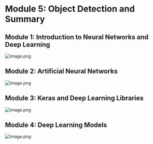 

# Module 5: Object Detection and Summary
## Module 1: Introduction to Neural Networks and Deep Learning
![image.png](https://prod-files-secure.s3.us-west-2.amazonaws.com/03e82b26-cccb-4906-bb56-adabcbdc0655/a8d40bcb-c482-4026-8872-311e16b2dc63/image.png?X-Amz-Algorithm=AWS4-HMAC-SHA256&X-Amz-Content-Sha256=UNSIGNED-PAYLOAD&X-Amz-Credential=AKIAT73L2G45HZZMZUHI%2F20240929%2Fus-west-2%2Fs3%2Faws4_request&X-Amz-Date=20240929T181822Z&X-Amz-Expires=3600&X-Amz-Signature=cb159615ba5daf77cb23b9d0755655acba1c6f5e017ff9a43499216576129057&X-Amz-SignedHeaders=host&x-id=GetObject)
## Module 2: Artificial Neural Networks
![image.png](https://prod-files-secure.s3.us-west-2.amazonaws.com/03e82b26-cccb-4906-bb56-adabcbdc0655/5157ca89-62da-41d9-a98f-6432b71047a9/image.png?X-Amz-Algorithm=AWS4-HMAC-SHA256&X-Amz-Content-Sha256=UNSIGNED-PAYLOAD&X-Amz-Credential=AKIAT73L2G45HZZMZUHI%2F20240929%2Fus-west-2%2Fs3%2Faws4_request&X-Amz-Date=20240929T181822Z&X-Amz-Expires=3600&X-Amz-Signature=af94b8612136940bc8cf4afe0ff33fb49f558941c4b90eed0690cf7861a2f7c2&X-Amz-SignedHeaders=host&x-id=GetObject)
## Module 3: Keras and Deep Learning Libraries
![image.png](https://prod-files-secure.s3.us-west-2.amazonaws.com/03e82b26-cccb-4906-bb56-adabcbdc0655/5089ce50-05f1-470d-ad42-42503bf1df5f/image.png?X-Amz-Algorithm=AWS4-HMAC-SHA256&X-Amz-Content-Sha256=UNSIGNED-PAYLOAD&X-Amz-Credential=AKIAT73L2G45HZZMZUHI%2F20240929%2Fus-west-2%2Fs3%2Faws4_request&X-Amz-Date=20240929T181822Z&X-Amz-Expires=3600&X-Amz-Signature=b9dc5282fc39d4624852279e3178022332109a31ffc1c439e1f607ac17d663d2&X-Amz-SignedHeaders=host&x-id=GetObject)
## Module 4: Deep Learning Models
![image.png](https://prod-files-secure.s3.us-west-2.amazonaws.com/03e82b26-cccb-4906-bb56-adabcbdc0655/4e22fcb0-cfbc-4d28-b961-b9b8fde071f0/image.png?X-Amz-Algorithm=AWS4-HMAC-SHA256&X-Amz-Content-Sha256=UNSIGNED-PAYLOAD&X-Amz-Credential=AKIAT73L2G45HZZMZUHI%2F20240929%2Fus-west-2%2Fs3%2Faws4_request&X-Amz-Date=20240929T181822Z&X-Amz-Expires=3600&X-Amz-Signature=8f9c6a9434ed8e15896ce2e30aa082fc2f6d228745c5fbc0bc347f9b60a2a79c&X-Amz-SignedHeaders=host&x-id=GetObject)